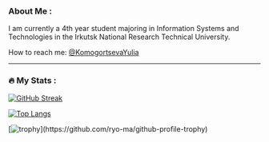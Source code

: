 ### About Me :
I am currently a 4th year student majoring in Information Systems and Technologies in the Irkutsk National Research Technical University.

How to reach me: [@KomogortsevaYulia](https://t.me/KomogortsevaYulia)

---

### :fire: My Stats :

[![GitHub Streak](http://github-readme-streak-stats.herokuapp.com?user=KomogortsevaYulia)](https://git.io/streak-stats)

[![Top Langs](https://github-readme-stats.vercel.app/api/top-langs/?username=KomogortsevaYulia)](https://github.com/anuraghazra/github-readme-stats)

[![trophy](https://github-profile-trophy.vercel.app/?username=KomogortsevaYulia&column=-1&rank=-?)](https://github.com/ryo-ma/github-profile-trophy)
